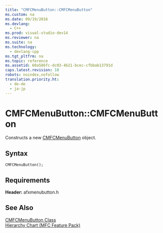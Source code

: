 ```yaml
---
title: "CMFCMenuButton::CMFCMenuButton"
ms.custom: na
ms.date: 09/19/2016
ms.devlang: 
  - C++
ms.prod: visual-studio-dev14
ms.reviewer: na
ms.suite: na
ms.technology: 
  - devlang-cpp
ms.tgt_pltfrm: na
ms.topic: reference
ms.assetid: 60a586fc-dc03-4b21-bcec-cfbbab13791d
caps.latest.revision: 10
robots: noindex,nofollow
translation.priority.ht: 
  - de-de
  - ja-jp
---
```

# CMFCMenuButton::CMFCMenuButton
Constructs a new [CMFCMenuButton](../vs140/CMFCMenuButton-Class.md) object.  
  
## Syntax  
  
```  
CMFCMenuButton();  
```  
  
## Requirements  
 **Header:** afxmenubutton.h  
  
## See Also  
 [CMFCMenuButton Class](../vs140/CMFCMenuButton-Class.md)   
 [Hierarchy Chart (MFC Feature Pack)](../vs140/Hierarchy-Chart.md)